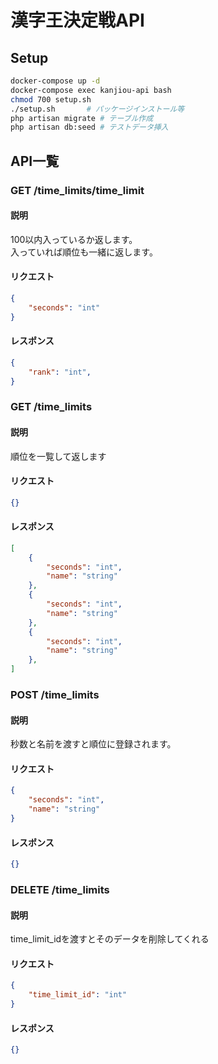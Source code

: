 # 漢字王決定戦API
## Setup
```bash
docker-compose up -d
docker-compose exec kanjiou-api bash
chmod 700 setup.sh
./setup.sh       # パッケージインストール等
php artisan migrate # テーブル作成
php artisan db:seed # テストデータ挿入
```
## API一覧
### GET /time_limits/time_limit
#### 説明
100以内入っているか返します。  
入っていれば順位も一緒に返します。
#### リクエスト
```json
{
    "seconds": "int"
}
```
#### レスポンス
```json
{
    "rank": "int",
}
```

### GET /time_limits
#### 説明
順位を一覧して返します
#### リクエスト
```json
{}
```
#### レスポンス
```json
[
    {
        "seconds": "int",
        "name": "string"
    },
    {
        "seconds": "int",
        "name": "string"
    },
    {
        "seconds": "int",
        "name": "string"
    },
]
```

### POST /time_limits
#### 説明
秒数と名前を渡すと順位に登録されます。
#### リクエスト
```json
{
    "seconds": "int",
    "name": "string"
}
```
#### レスポンス
```json
{}
```

### DELETE /time_limits
#### 説明
time_limit_idを渡すとそのデータを削除してくれる
#### リクエスト
```json
{
    "time_limit_id": "int"
}
```
#### レスポンス
```json
{}
```

